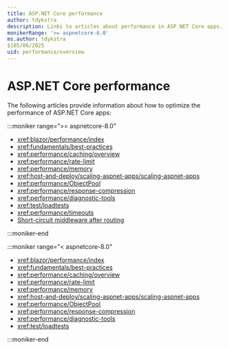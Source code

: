 ```yaml
---
title: ASP.NET Core performance
author: tdykstra
description: Links to articles about performance in ASP.NET Core apps.
monikerRange: '>= aspnetcore-6.0'
ms.author: tdykstra
$105/06/2025
uid: performance/overview
---
```

# ASP.NET Core performance

The following articles provide information about how to optimize the performance of ASP.NET Core apps:

:::moniker range=">= aspnetcore-8.0"

* <xref:blazor/performance/index>
* <xref:fundamentals/best-practices>
* <xref:performance/caching/overview>
* <xref:performance/rate-limit>
* <xref:performance/memory>
* <xref:host-and-deploy/scaling-aspnet-apps/scaling-aspnet-apps>
* <xref:performance/ObjectPool>
* <xref:performance/response-compression>
* <xref:performance/diagnostic-tools>
* <xref:test/loadtests>
* <xref:performance/timeouts>
* [Short-circuit middleware after routing](xref:fundamentals/routing#short-circuit-middleware-after-routing)

:::moniker-end

:::moniker range="< aspnetcore-8.0"

* <xref:blazor/performance/index>
* <xref:fundamentals/best-practices>
* <xref:performance/caching/overview>
* <xref:performance/rate-limit>
* <xref:performance/memory>
* <xref:host-and-deploy/scaling-aspnet-apps/scaling-aspnet-apps>
* <xref:performance/ObjectPool>
* <xref:performance/response-compression>
* <xref:performance/diagnostic-tools>
* <xref:test/loadtests>

:::moniker-end
